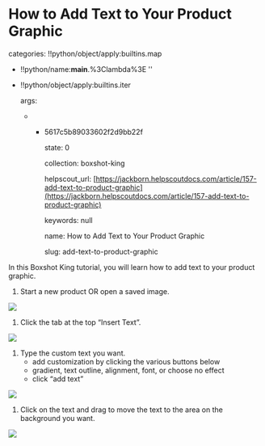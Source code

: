 # How to Add Text to Your Product Graphic

categories: !!python/object/apply:builtins.map

* !!python/name:**main**.%3Clambda%3E ''
* !!python/object/apply:builtins.iter

  args:

  * * 5617c5b89033602f2d9bb22f

      state: 0

      collection: boxshot-king

      helpscout\_url: [https://jackborn.helpscoutdocs.com/article/157-add-text-to-product-graphic](https://jackborn.helpscoutdocs.com/article/157-add-text-to-product-graphic)

      keywords: null

      name: How to Add Text to Your Product Graphic

      slug: add-text-to-product-graphic

In this Boxshot King tutorial, you will learn how to add text to your product graphic.

1. Start a new product OR open a saved image.

![](http://www.boxshotking.com/wdp/wp-content/uploads/2015/01/t_bsk-main-%20choose-product2.png)

1. Click the tab at the top “Insert Text”.   

![](http://www.boxshotking.com/wdp/wp-content/uploads/2015/01/t_bsk-%20inserttext.png)

1. Type the custom text you want.
   * add customization by clicking the various buttons below
   * gradient, text outline, alignment, font, or choose no effect
   * click “add text”

![](http://www.boxshotking.com/wdp/wp-content/uploads/2015/01/t_bsk-%20addtext.png)

1. Click on the text and drag to move the text to the area on the background you want.   

![](http://www.boxshotking.com/wdp/wp-content/uploads/2015/01/t_bsk-%20movetext.png)

